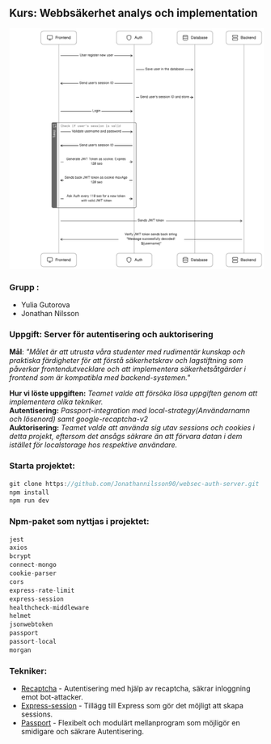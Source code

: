 
## **Kurs**: Webbsäkerhet analys och implementation

<img src="./src/assets/sequence_diagram(1).png">


### Grupp : 

* Yulia Gutorova
* Jonathan Nilsson   


### Uppgift: Server för autentisering och auktorisering

**Mål**: *"Målet är att utrusta våra
studenter med rudimentär kunskap och praktiska färdigheter för att förstå säkerhetskrav och
lagstiftning som påverkar frontendutvecklare och att implementera säkerhetsåtgärder i frontend
som är kompatibla med backend-systemen."*

**Hur vi löste uppgiften:** *Teamet valde att försöka lösa uppgiften genom att implementera olika tekniker.* <br> **Autentisering:** *Passport-integration med local-strategy(Användarnamn och lösenord) samt google-recaptcha-v2*<br>
**Auktorisering:**  *Teamet valde att använda sig utav sessions och cookies i detta projekt, eftersom det ansågs säkrare än att förvara datan i dem istället för localstorage hos respektive användare.*

### Starta projektet:

```js
git clone https://github.com/Jonathannilsson90/websec-auth-server.git
npm install
npm run dev
```

### Npm-paket som nyttjas i projektet:
```js
jest
axios
bcrypt
connect-mongo
cookie-parser
cors
express-rate-limit
express-session
healthcheck-middleware
helmet
jsonwebtoken
passport
passort-local
morgan
```

### Tekniker:
* [Recaptcha](https://www.npmjs.com/package/react-google-recaptcha-v2) - Autentisering med hjälp av recaptcha, säkrar inloggning emot bot-attacker.
* [Express-session](https://www.npmjs.com/package/express-session) - Tillägg till Express som gör det möjligt att skapa sessions.
* [Passport](https://www.passportjs.org) - Flexibelt och modulärt mellanprogram som möjligör en smidigare och säkrare Autentisering.